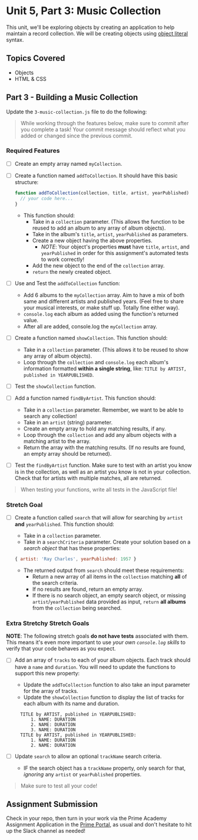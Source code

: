 # Unit 5, Part 3: Music Collection

This unit, we'll be exploring objects by creating an application to help maintain a record collection. We will be creating objects using [object literal](https://www.tektutorialshub.com/javascript/object-literal-in-javascript/) syntax.

## Topics Covered

- Objects
- HTML & CSS

## Part 3 - Building a Music Collection

Update the `3-music-collection.js` file to do the following:

> While working through the features below, make sure to commit after you complete a task! Your commit message should reflect what you added or changed since the previous commit.

### Required Features

- [ ] Create an empty array named `myCollection`.

- [ ] Create a function named `addToCollection`. It should have this basic structure:

  ```js
  function addToCollection(collection, title, artist, yearPublished) {
    // your code here...
  }
  ```

  - This function should:
    - Take in a `collection` parameter. (This allows the function to be reused to add an album to any array of album objects).
    - Take in the album's `title`, `artist`, `yearPublished` as parameters.
    - Create a new object having the above properties.
      - *NOTE*: Your object's properties **must** have `title`, `artist`, and `yearPublished` in order for this assignment's automated tests to work correctly!
    - Add the new object to the end of the `collection` array.
    - `return` the newly created object.

- [ ] Use and Test the `addToCollection` function:
  - Add 6 albums to the `myCollection` array. Aim to have a mix of both same and different artists and published years. (Feel free to share your musical interests, or make stuff up. Totally fine either way).
  - `console.log` each album as added using the function's returned value.
  - After all are added, console.log the `myCollection` array.

- [ ] Create a function named `showCollection`. This function should:
  - Take in a `collection` parameter. (This allows it to be reused to show any array of album objects).
  - Loop through the `collection` and `console.log` each album's information formatted **within a single string**, like: `TITLE by ARTIST, published in YEARPUBLISHED`.

- [ ] Test the `showCollection` function.

- [ ] Add a function named `findByArtist`. This function should:
  - Take in a `collection` parameter. Remember, we want to be able to search any collection!
  - Take in an `artist` (string) parameter.
  - Create an empty array to hold any matching results, if any.
  - Loop through the `collection` and add any album objects with a matching artist to the array.
  - Return the array with the matching results. (If no results are found, an empty array should be returned).

- [ ] Test the `findByArtist` function. Make sure to test with an artist you know is in the collection, as well as an artist you know is not in your collection. Check that for artists with multiple matches, all are returned.

> When testing your functions, write all tests in the JavaScript file!

### Stretch Goal

- [ ] Create a function called `search` that will allow for searching by `artist` **and** `yearPublished`. This function should:
  - Take in a `collection` parameter.
  - Take in a `searchCriteria` parameter. Create your solution based on a *search object* that has these properties:

  ```js
  { artist: 'Ray Charles', yearPublished: 1957 }
  ```

  - The returned output from `search` should meet these requirements:
    - Return a new array of all items in the `collection` matching **all** of the search criteria.
    - If no results are found, return an empty array.
    - If there is no search object, an empty search object, or missing `artist`/`yearPublished` data provided as input, `return` **all albums** from the `collection` being searched.

### Extra Stretchy Stretch Goals

**NOTE**: The following stretch goals **do not have tests** associated with them. This means it's even more important to use *your own `console.log` skills* to verify that your code behaves as you expect.

- [ ] Add an array of `tracks` to each of your album objects. Each track should have a `name` and `duration`. You will need to update the functions to support this new property:
  - Update the `addToCollection` function to also take an input parameter for the array of tracks.
  - Update the `showCollection` function to display the list of tracks for each album with its name and duration.
  
  ```plaintext
    TITLE by ARTIST, published in YEARPUBLISHED:
        1. NAME: DURATION
        2. NAME: DURATION
        3. NAME: DURATION
    TITLE by ARTIST, published in YEARPUBLISHED:
        1. NAME: DURATION
        2. NAME: DURATION
    ```

- [ ] Update `search` to allow an optional `trackName` search criteria.
  - IF the search object has a `trackName` property, only search for that, *ignoring* any `artist` or `yearPublished` properties.

> Make sure to test all your code!

## Assignment Submission

Check in your repo, then turn in your work via the Prime Academy Assignment Application in the [Prime Portal](https://portal.primeacademy.io/#/), as usual and don't hesitate to hit up the Slack channel as needed!
